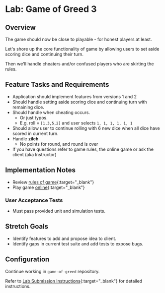 # Lab: Game of Greed 3

## Overview

The game should now be close to playable - for honest players at least.

Let's shore up the core functionality of game by allowing users to set aside scoring dice and continuing their turn.

Then we'll handle cheaters and/or confused players who are skirting the rules.

## Feature Tasks and Requirements

- Application should implement features from versions 1 and 2
- Should handle setting aside scoring dice and continuing turn with remaining dice.
- Should handle when cheating occurs.
  - Or just typos.
  - E.g. roll = `[1,3,5,2]` and user selects `1, 1, 1, 1, 1, 1`
- Should allow user to continue rolling with 6 new dice when all dice have scored in current turn.
- Handle **zilch**
  - No points for round, and round is over
- If you have questions refer to game rules, the online game or ask the client (aka Instructor)

## Implementation Notes

- Review [rules of game](https://en.wikipedia.org/wiki/Dice_10000){:target="_blank"}
- Play game [online](http://www.playonlinedicegames.com/farkle){:target="_blank"}


### User Acceptance Tests

- Must pass provided unit and simulation tests.

## Stretch Goals

- Identify features to add and propose idea to client.
- Identify gaps in current test suite and add tests to expose bugs.

## Configuration

Continue working in `game-of-greed` repository.

Refer to [Lab Submission Instructions](../../../reference/submission-instructions/labs/){:target="_blank"} for detailed instructions.

